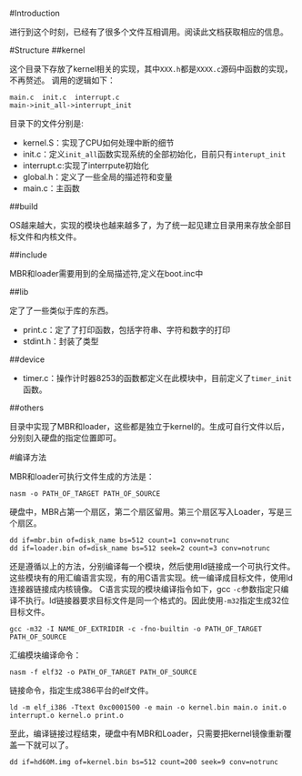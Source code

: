 #Introduction

进行到这个时刻，已经有了很多个文件互相调用。阅读此文档获取相应的信息。

#Structure
##kernel

  这个目录下存放了kernel相关的实现，其中`XXX.h`都是`XXXX.c`源码中函数的实现，不再赘述。
  调用的逻辑如下：
```
main.c	init.c	interrupt.c
main->init_all->interrupt_init
```

  目录下的文件分别是:
* kernel.S：实现了CPU如何处理中断的细节
* init.c：定义`init_all`函数实现系统的全部初始化，目前只有`interupt_init`
* interrupt.c:实现了interrpute初始化
* global.h：定义了一些全局的描述符和变量
* main.c：主函数

##build

OS越来越大，实现的模块也越来越多了，为了统一起见建立目录用来存放全部目标文件和内核文件。

##include

MBR和loader需要用到的全局描述符,定义在boot.inc中

##lib

定了了一些类似于库的东西。
* print.c：定了了打印函数，包括字符串、字符和数字的打印
* stdint.h：封装了类型

##device

* timer.c：操作计时器8253的函数都定义在此模块中，目前定义了`timer_init`函数。

##others

目录中实现了MBR和loader，这些都是独立于kernel的。生成可自行文件以后，分别刻入硬盘的指定位置即可。

#编译方法

MBR和loader可执行文件生成的方法是：

```
nasm -o PATH_OF_TARGET PATH_OF_SOURCE
```
硬盘中，MBR占第一个扇区，第二个扇区留用。第三个扇区写入Loader，写是三个扇区。

```
dd if=mbr.bin of=disk_name bs=512 count=1 conv=notrunc
dd if=loader.bin of=disk_name bs=512 seek=2 count=3 conv=notrunc
```

还是遵循以上的方法，分别编译每一个模块，然后使用ld链接成一个可执行文件。这些模块有的用汇编语言实现，有的用C语言实现。统一编译成目标文件，使用ld连接器链接成内核镜像。
C语言实现的模块编译指令如下，gcc `-c`参数指定只编译不执行。ld链接器要求目标文件是同一个格式的。因此使用`-m32`指定生成32位目标文件。
```
gcc -m32 -I NAME_OF_EXTRIDIR -c -fno-builtin -o PATH_OF_TARGET PATH_OF_SOURCE
```
汇编模块编译命令：
```
nasm -f elf32 -o PATH_OF_TARGET PATH_OF_SOURCE
```

链接命令，指定生成386平台的elf文件。
```
ld -m elf_i386 -Ttext 0xc0001500 -e main -o kernel.bin main.o init.o interrupt.o kernel.o print.o 
```

至此，编译链接过程结束，硬盘中有MBR和Loader，只需要把kernel镜像重新覆盖一下就可以了。

```
dd if=hd60M.img of=kernel.bin bs=512 count=200 seek=9 conv=notrunc
```
